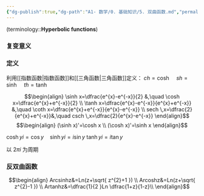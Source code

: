 ```yaml
---
{"dg-publish":true,"dg-path":"A1- 数学/0. 基础知识/5. 双曲函数.md","permalink":"/A1- 数学/0. 基础知识/5. 双曲函数/","dgPassFrontmatter":true,"noteIcon":"","created":"2024-05-21T15:20:28.036+08:00","updated":"2025-06-19T18:51:54.303+08:00"}
---
```



(terminology::**Hyperbolic functions**)
### 复变意义
### 定义
利用[[指数函数\|指数函数]]和[[三角函数\|三角函数]]定义：
$ch=\cosh\quad sh=\sinh\quad th=\tanh$

$$\begin{align}
\sinh x=\dfrac{e^{x}-e^{-x}}{2} &,\quad  \cosh x=\dfrac{e^{x}+e^{-x}}{2} \\
\tanh x=\dfrac{e^{x}-e^{-x}}{e^{x}+e^{-x}} &,\quad  \coth x=\dfrac{e^{x}+e^{-x}}{e^{x}-e^{-x}}  \\ 
 sech \,x=\dfrac{2}{e^{x}+e^{-x}}&,\quad  csch \,x=\dfrac{2}{e^{x}-e^{-x}}
\end{align}$$
$$\begin{align}
(\sinh x)'=\cosh x \\
(\cosh x)'=\sinh x
\end{align}$$

$\cosh yi=\cos y\quad \sinh yi=i\sin y$
$\tanh yi=i\tan y$

以 $2\pi i$ 为周期

### 反双曲函数
$$\begin{align}
Arcsinhz&=Ln(z+\sqrt{ z^{2}+1 }) \\
Arcoshz&=Ln(z+\sqrt{ z^{2}-1 })  \\
Artanhz&=\dfrac{1}{2 }Ln \dfrac{1+z}{1-z}\\
\end{align}$$




